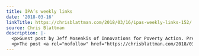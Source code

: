 ```yaml
---
title: IPA’s weekly links
date: '2018-03-16'
linkTitle: https://chrisblattman.com/2018/03/16/ipas-weekly-links-152/
source: Chris Blattman
description: |-
  <p>Guest post by Jeff Mosenkis of Innovations for Poverty Action. Preregistration stops medications from working &#160; Tyler Cowen interviewed Chris Blattman and in typical Cowen fashion came prepared &#8211; I had to slow down my usual podcast playback speed to &#8230; <a href="https://chrisblattman.com/2018/03/16/ipas-weekly-links-152/">Continue reading <span class="meta-nav">&#8594;</span></a></p>
  <p>The post <a rel="nofollow" href="https://chrisblattman.com/2018/03/16/ipas-weekly-links-152/
---
```

